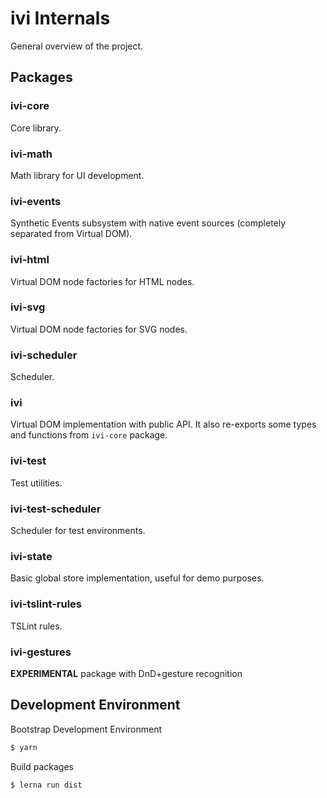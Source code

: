 # ivi Internals

General overview of the project.

## Packages

### ivi-core

Core library.

### ivi-math

Math library for UI development.

### ivi-events

Synthetic Events subsystem with native event sources (completely separated from Virtual DOM).

### ivi-html

Virtual DOM node factories for HTML nodes.

### ivi-svg

Virtual DOM node factories for SVG nodes.

### ivi-scheduler

Scheduler.

### ivi

Virtual DOM implementation with public API. It also re-exports some types and functions from `ivi-core`
package.

### ivi-test

Test utilities.

### ivi-test-scheduler

Scheduler for test environments.

### ivi-state

Basic global store implementation, useful for demo purposes.

### ivi-tslint-rules

TSLint rules.

### ivi-gestures

**EXPERIMENTAL** package with DnD+gesture recognition

## Development Environment

Bootstrap Development Environment

```sh
$ yarn
```

Build packages

```sh
$ lerna run dist
```
